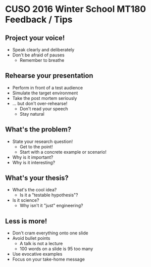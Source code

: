 # CUSO 2016 Winter School MT180 Feedback / Tips  
  
## Project your voice!  
  
* Speak clearly and deliberately  
* Don't be afraid of pauses  
    * Remember to breathe  
  
## Rehearse your presentation  
  
* Perform in front of a test audience  
* Simulate the target environment  
* Take the post mortem seriously  
* ... but don't over-rehearse!  
    * Don't read your speech  
    * Stay natural  
  
## What's the problem?  
  
* State your research question!  
    * Get to the point!  
    * Start with a concrete example or scenario!  
* Why is it important?  
* Why is it interesting?  
  
## What's your thesis?  
  
* What's the cool idea?  
    * Is it a "testable hypothesis"?  
* Is it science?  
    * Why isn't it "just" engineering?  
  
## Less is more!  
  
* Don't cram everything onto one slide  
* Avoid bullet points  
    * A talk is not a lecture  
    * 100 words on a slide is 95 too many  
* Use evocative examples  
* Focus on your take-home message  
